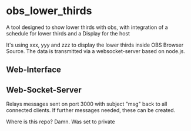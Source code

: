 # obs_lower_thirds

A tool designed to show lower thirds with obs, with integration of a schedule for lower thirds and a Display for the host

It's using xxx, yyy and zzz to display the lower thirds inside OBS Browser Source. The data is transmitted via a websocket-server based on node.js.

## Web-Interface

## Web-Socket-Server

Relays messages sent on port 3000 with subject "msg" back to all connected clients.
If further messages needed, these can be created.

Where is this repo? Damn. Was set to private
